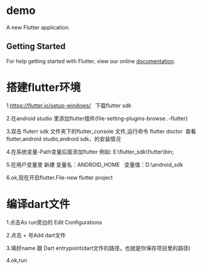 # demo

A new Flutter application.

## Getting Started

For help getting started with Flutter, view our online
[documentation](https://flutter.io/).

# 搭建flutter环境
1.https://flutter.io/setup-windows/   下载flutter sdk

2.在android studio 里添加flutter插件(file-setting-plugins-browse..-flutter)

3.双击 fluterr sdk 文件夹下的flutter_console 文件,运行命令 flutter doctor  查看flutter,android studio,android sdk，的安装情况

4.在系统变量-Path变量后面添加flutter 例如: E:\flutter_sdk\flutter\bin;

5.在用户变量里 新建  变量名：ANDROID_HOME   变量值：D:\android_sdk

6.ok,现在开启flutter.File-new flutter project


# 编译dart文件

1.点击As run旁边的 Edit Configurations

2.点击 + 号Add dart文件

3.填好name 跟 Dart entrypoint(dart文件的路径，也就是你保存项目里的路径)

4.ok,run
